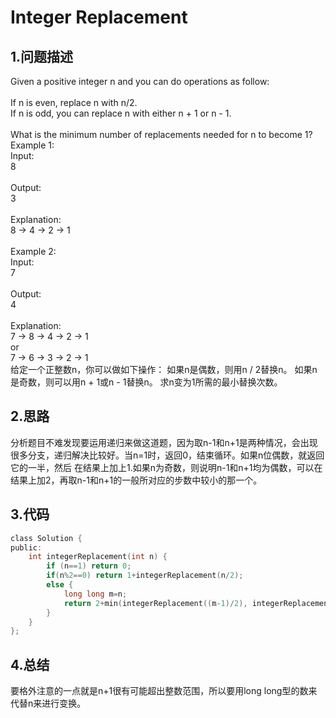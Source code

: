 Integer Replacement
====

1.问题描述
---

Given a positive integer n and you can do operations as follow: <br>
<br>
If n is even, replace n with n/2.<br>
If n is odd, you can replace n with either n + 1 or n - 1.<br>
<br>
What is the minimum number of replacements needed for n to become 1?<br>
Example 1: <br>
Input:<br>
8<br>
<br>
Output:<br>
3<br>
<br>
Explanation:<br>
8 -> 4 -> 2 -> 1<br>
<br>
Example 2:<br> 
Input:<br>
7<br>
<br>
Output:<br>
4<br>
<br>
Explanation:<br>
7 -> 8 -> 4 -> 2 -> 1<br>
or<br>
7 -> 6 -> 3 -> 2 -> 1<br>
给定一个正整数n，你可以做如下操作：
如果n是偶数，则用n / 2替换n。
如果n是奇数，则可以用n + 1或n - 1替换n。
求n变为1所需的最小替换次数。

2.思路
---

分析题目不难发现要运用递归来做这道题，因为取n-1和n+1是两种情况，会出现很多分支，递归解决比较好。当n=1时，返回0，结束循环。如果n位偶数，就返回它的一半，然后
在结果上加上1.如果n为奇数，则说明n-1和n+1均为偶数，可以在结果上加2，再取n-1和n+1的一般所对应的步数中较小的那一个。

3.代码
---

```c
class Solution {
public:
    int integerReplacement(int n) {
        if (n==1) return 0;
        if(n%2==0) return 1+integerReplacement(n/2);
        else {
            long long m=n;
            return 2+min(integerReplacement((m-1)/2), integerReplacement((m+1)/2));
        }
    }
};
```

4.总结
---

要格外注意的一点就是n+1很有可能超出整数范围，所以要用long long型的数来代替n来进行变换。

